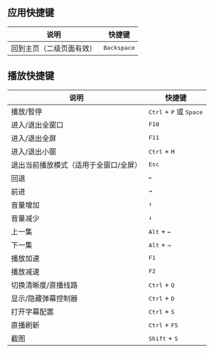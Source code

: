 ## 应用快捷键

| 说明                     | 快捷键               |
| ------------------------ | -------------------- |
| 回到主页（二级页面有效） | <kbd>Backspace</kbd> |

## 播放快捷键

| 说明                                  | 快捷键                                             |
| ------------------------------------- | -------------------------------------------------- |
| 播放/暂停                             | <kbd>Ctrl</kbd> + <kbd>P</kbd> 或 <kbd>Space</kbd> |
| 进入/退出全窗口                       | <kbd>F10</kbd>                                     |
| 进入/退出全屏                         | <kbd>F11</kbd>                                     |
| 进入/退出小窗                         | <kbd>Ctrl</kbd> + <kbd>M</kbd>                     |
| 退出当前播放模式（适用于全窗口/全屏） | <kbd>Esc</kbd>                                     |
| 回退                                  | <kbd>←</kbd>                                       |
| 前进                                  | <kbd>→</kbd>                                       |
| 音量增加                              | <kbd>↑</kbd>                                       |
| 音量减少                              | <kbd>↓</kbd>                                       |
| 上一集                                | <kbd>Alt</kbd> + <kbd>←</kbd>                      |
| 下一集                                | <kbd>Alt</kbd> + <kbd>→</kbd>                      |
| 播放加速                              | <kbd>F1</kbd>                                      |
| 播放减速                              | <kbd>F2</kbd>                                      |
| 切换清晰度/直播线路                   | <kbd>Ctrl</kbd> + <kbd>Q</kbd>                     |
| 显示/隐藏弹幕控制器                   | <kbd>Ctrl</kbd> + <kbd>D</kbd>                     |
| 打开字幕配置                          | <kbd>Ctrl</kbd> + <kbd>S</kbd>                     |
| 直播刷新                              | <kbd>Ctrl</kbd> + <kbd>F5</kbd>                    |
| 截图                                  | <kbd>Shift</kbd> + <kbd>S</kbd>                    |
